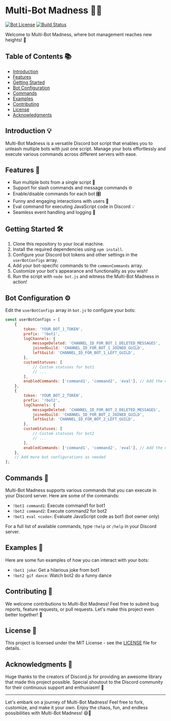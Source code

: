 # Multi-Bot Madness 🤖🎉

[![Bot License](https://img.shields.io/badge/license-MIT-blue.svg)](https://opensource.org/licenses/MIT)
[![Build Status](https://img.shields.io/badge/build-passing-brightgreen.svg)](https://github.com/EkamAujla/Multi-Bots)

Welcome to Multi-Bot Madness, where bot management reaches new heights! 🚀

## Table of Contents 📚

- [Introduction](#introduction)
- [Features](#features)
- [Getting Started](#getting-started)
- [Bot Configuration](#bot-configuration)
- [Commands](#commands)
- [Examples](#examples)
- [Contributing](#contributing)
- [License](#license)
- [Acknowledgments](#acknowledgments)

## Introduction 💡

Multi-Bot Madness is a versatile Discord bot script that enables you to unleash multiple bots with just one script. Manage your bots effortlessly and execute various commands across different servers with ease.

## Features 🚀

- Run multiple bots from a single script 🤖
- Support for slash commands and message commands 🌐
- Enable/disable commands for each bot 🎛️
- Funny and engaging interactions with users 🎉
- Eval command for executing JavaScript code in Discord 💡
- Seamless event handling and logging 📜

## Getting Started 🛠️

1. Clone this repository to your local machine.
2. Install the required dependencies using `npm install`.
3. Configure your Discord bot tokens and other settings in the `userBotConfigs` array.
4. Add your bot-specific commands to the `commonCommands` array.
5. Customize your bot's appearance and functionality as you wish!
6. Run the script with `node bot.js` and witness the Multi-Bot Madness in action!

## Bot Configuration ⚙️

Edit the `userBotConfigs` array in `bot.js` to configure your bots:

```javascript
const userBotConfigs = [
    {
        token: 'YOUR_BOT_1_TOKEN',
        prefix: '!bot1',
        logChannels: {
            messageDeleted: 'CHANNEL_ID_FOR_BOT_1_DELETED_MESSAGES',
            joinedGuild: 'CHANNEL_ID_FOR_BOT_1_JOINED_GUILD',
            leftGuild: 'CHANNEL_ID_FOR_BOT_1_LEFT_GUILD',
        },
        customStatuses: [
            // Custom statuses for bot1
            // ...
        ],
        enabledCommands: ['command1', 'command2', 'eval'], // Add the names of the enabled commands here
    },
    {
        token: 'YOUR_BOT_2_TOKEN',
        prefix: '!bot2',
        logChannels: {
            messageDeleted: 'CHANNEL_ID_FOR_BOT_2_DELETED_MESSAGES',
            joinedGuild: 'CHANNEL_ID_FOR_BOT_2_JOINED_GUILD',
            leftGuild: 'CHANNEL_ID_FOR_BOT_2_LEFT_GUILD',
        },
        customStatuses: [
            // Custom statuses for bot2
            // ...
        ],
        enabledCommands: ['command1', 'command2', 'eval'], // Add the names of the enabled commands here
    },
    // Add more bot configurations as needed
];
```

## Commands 📜

Multi-Bot Madness supports various commands that you can execute in your Discord server. Here are some of the commands:

- `!bot1 command1`: Execute command1 for bot1
- `!bot2 command2`: Execute command2 for bot2
- `!bot1 eval <code>`: Evaluate JavaScript code as bot1 (bot owner only)

For a full list of available commands, type `!help` or `/help` in your Discord server.

## Examples 🌟

Here are some fun examples of how you can interact with your bots:

- `!bot1 joke`: Get a hilarious joke from bot1
- `!bot2 gif dance`: Watch bot2 do a funny dance

## Contributing 🤝

We welcome contributions to Multi-Bot Madness! Feel free to submit bug reports, feature requests, or pull requests. Let's make this project even better together! 🌟

## License 📝

This project is licensed under the MIT License - see the [LICENSE](LICENSE) file for details.

## Acknowledgments 🙏

Huge thanks to the creators of Discord.js for providing an awesome library that made this project possible. Special shoutout to the Discord community for their continuous support and enthusiasm! 🎉

---

Let's embark on a journey of Multi-Bot Madness! Feel free to fork, customize, and make it your own. Enjoy the chaos, fun, and endless possibilities with Multi-Bot Madness! 😄🎉
